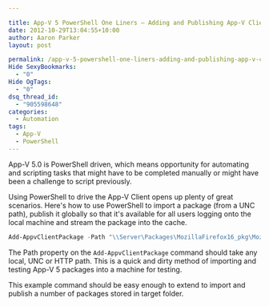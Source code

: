 ```yaml
---

title: App-V 5 PowerShell One Liners – Adding and Publishing App-V Client Packages
date: 2012-10-29T13:04:55+10:00
author: Aaron Parker
layout: post

permalink: /app-v-5-powershell-one-liners-adding-and-publishing-app-v-client-packages/
Hide SexyBookmarks:
  - "0"
Hide OgTags:
  - "0"
dsq_thread_id:
  - "905598648"
categories:
  - Automation
tags:
  - App-V
  - PowerShell
---
```

App-V 5.0 is PowerShell driven, which means opportunity for automating and scripting tasks that might have to be completed manually or might have been a challenge to script previously.

Using PowerShell to drive the App-V Client opens up plenty of great scenarios. Here's how to use PowerShell to import a package (from a UNC path), publish it globally so that it's available for all users logging onto the local machine and stream the package into the cache.

```powershell
Add-AppvClientPackage -Path "\\Server\Packages\MozillaFirefox16_pkg\MozillaFirefox16.appv" | Publish-AppvClientPackage -Global | Mount-AppvClientPackage -Verbose
```

The Path property on the `Add-AppvClientPackage` command should take any local, UNC or HTTP path. This is a quick and dirty method of importing and testing App-V 5 packages into a machine for testing.

This example command should be easy enough to extend to import and publish a number of packages stored in target folder.